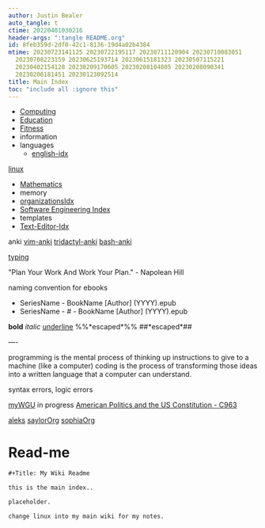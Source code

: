 ```yaml
---
author: Justin Bealer
auto_tangle: t
ctime: 20220401030216
header-args: ":tangle README.org"
id: 8feb359d-2df0-42c1-8136-19d4a02b4384
mtime: 20230723141125 20230722195117 20230711120904 20230710083051
  20230708223159 20230625193714 20230615181323 20230507115221
  20230402154128 20230209170605 20230208104805 20230208090341
  20230206181451 20230123092514
title: Main Index
toc: "include all :ignore this"
---
```




- [Computing](id:e4cb556a-1a38-428a-b220-f8f536de1513)
- [Education](id:6c5c4054-b96f-41b9-b6b7-d016752cfe29)
- [Fitness](id:18f0e5a4-c633-4485-aa77-fc24d6037556)
- information
- languages
  - [english-idx](id:3aebecef-3bde-4417-9ac8-4da3a8e249ca)

[linux](id:7c74d046-30f1-4eac-b49f-5ea691ef5b76)

- [Mathematics](id:2f6a9063-b79f-408d-903d-57b874750075)
- memory
- [organizationsIdx](id:964b711a-ab5c-4d65-971b-ff19b9ded451)
- [Software Engineering Index](id:9112127d-96f8-47f7-b359-e1ceb5056d94)
- templates
- [Text-Editor-Idx](id:a186d3b9-2b81-4e50-8438-cf20798fa2e4)

anki [vim-anki](id:02c3dfdd-dd5e-4347-9d7b-373efb1a5017)
[tridactyl-anki](id:8a8f569e-87d1-433e-beb2-75c3d16050b5)
[bash-anki](id:bf75c0b4-9e27-4103-b113-dd55f439d727)

[typing](id:94a99ca2-7716-4d19-a1cf-72f6ca68a39a)

"Plan Your Work And Work Your Plan." - Napolean Hill

naming convention for ebooks

- SeriesName - BookName \[Author\] (YYYY).epub
- SeriesName - \# - BookName \[Author\] (YYYY).epub

**bold** *italic* <u>underline</u> %%\*escaped\*%% \##\*escaped\*##

—-

programming is the mental process of thinking up instructions to give to
a machine (like a computer) coding is the process of transforming those
ideas into a written language that a computer can understand.

syntax errors, logic errors

[myWGU](id:bca2713d-6311-4360-90c2-19b1007defe9) in progress [American
Politics and the US Constitution -
C963](id:2d781bd3-2da9-4cbb-89e0-fba5e816bc4d)

[aleks](id:6057d229-d2f5-4785-ac38-bcf923d627bc)
[saylorOrg](id:3fb74550-ee9b-4f47-9b9b-397272216d75)
[sophiaOrg](id:cda1f280-927a-4814-8f56-cf7f630a77e6)

# Read-me

``` org
#+Title: My Wiki Readme

this is the main index..

placeholder.

change linux into my main wiki for my notes.

```
